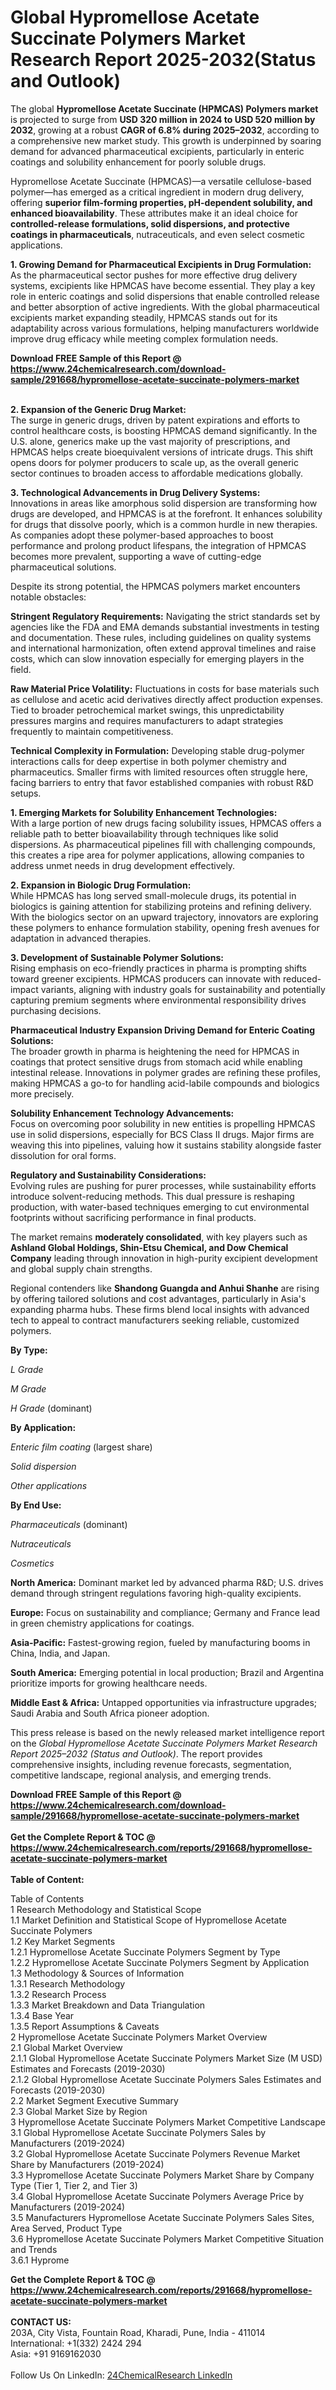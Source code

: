 <h1>Global Hypromellose Acetate Succinate Polymers Market Research Report 2025-2032(Status and Outlook)</h1><p>The global <strong>Hypromellose Acetate Succinate (HPMCAS) Polymers market</strong> is projected to surge from <strong>USD 320 million in 2024 to USD 520 million by 2032</strong>, growing at a robust <strong>CAGR of 6.8% during 2025–2032</strong>, according to a comprehensive new market study. This growth is underpinned by soaring demand for advanced pharmaceutical excipients, particularly in enteric coatings and solubility enhancement for poorly soluble drugs.</p><p>Hypromellose Acetate Succinate (HPMCAS)—a versatile cellulose-based polymer—has emerged as a critical ingredient in modern drug delivery, offering <strong>superior film-forming properties, pH-dependent solubility, and enhanced bioavailability</strong>. These attributes make it an ideal choice for <strong>controlled-release formulations, solid dispersions, and protective coatings in pharmaceuticals</strong>, nutraceuticals, and even select cosmetic applications.</p><p><strong>1. Growing Demand for Pharmaceutical Excipients in Drug Formulation:</strong><br>
As the pharmaceutical sector pushes for more effective drug delivery systems, excipients like HPMCAS have become essential. They play a key role in enteric coatings and solid dispersions that enable controlled release and better absorption of active ingredients. With the global pharmaceutical excipients market expanding steadily, HPMCAS stands out for its adaptability across various formulations, helping manufacturers worldwide improve drug efficacy while meeting complex formulation needs.</p><div><b>Download FREE Sample of this Report @ 
            <a href="https://www.24chemicalresearch.com/download-sample/291668/hypromellose-acetate-succinate-polymers-market">
            https://www.24chemicalresearch.com/download-sample/291668/hypromellose-acetate-succinate-polymers-market</a></b></div><br><p><strong>2. Expansion of the Generic Drug Market:</strong><br>
The surge in generic drugs, driven by patent expirations and efforts to control healthcare costs, is boosting HPMCAS demand significantly. In the U.S. alone, generics make up the vast majority of prescriptions, and HPMCAS helps create bioequivalent versions of intricate drugs. This shift opens doors for polymer producers to scale up, as the overall generic sector continues to broaden access to affordable medications globally.</p><p><strong>3. Technological Advancements in Drug Delivery Systems:</strong><br>
Innovations in areas like amorphous solid dispersion are transforming how drugs are developed, and HPMCAS is at the forefront. It enhances solubility for drugs that dissolve poorly, which is a common hurdle in new therapies. As companies adopt these polymer-based approaches to boost performance and prolong product lifespans, the integration of HPMCAS becomes more prevalent, supporting a wave of cutting-edge pharmaceutical solutions.</p><p>Despite its strong potential, the HPMCAS polymers market encounters notable obstacles:</p><p><strong>Stringent Regulatory Requirements:</strong> Navigating the strict standards set by agencies like the FDA and EMA demands substantial investments in testing and documentation. These rules, including guidelines on quality systems and international harmonization, often extend approval timelines and raise costs, which can slow innovation especially for emerging players in the field.</p><p><strong>Raw Material Price Volatility:</strong> Fluctuations in costs for base materials such as cellulose and acetic acid derivatives directly affect production expenses. Tied to broader petrochemical market swings, this unpredictability pressures margins and requires manufacturers to adapt strategies frequently to maintain competitiveness.</p><p><strong>Technical Complexity in Formulation:</strong> Developing stable drug-polymer interactions calls for deep expertise in both polymer chemistry and pharmaceutics. Smaller firms with limited resources often struggle here, facing barriers to entry that favor established companies with robust R&amp;D setups.</p><p><strong>1. Emerging Markets for Solubility Enhancement Technologies:</strong><br>
With a large portion of new drugs facing solubility issues, HPMCAS offers a reliable path to better bioavailability through techniques like solid dispersions. As pharmaceutical pipelines fill with challenging compounds, this creates a ripe area for polymer applications, allowing companies to address unmet needs in drug development effectively.</p><p><strong>2. Expansion in Biologic Drug Formulation:</strong><br>
While HPMCAS has long served small-molecule drugs, its potential in biologics is gaining attention for stabilizing proteins and refining delivery. With the biologics sector on an upward trajectory, innovators are exploring these polymers to enhance formulation stability, opening fresh avenues for adaptation in advanced therapies.</p><p><strong>3. Development of Sustainable Polymer Solutions:</strong><br>
Rising emphasis on eco-friendly practices in pharma is prompting shifts toward greener excipients. HPMCAS producers can innovate with reduced-impact variants, aligning with industry goals for sustainability and potentially capturing premium segments where environmental responsibility drives purchasing decisions.</p><p><strong>Pharmaceutical Industry Expansion Driving Demand for Enteric Coating Solutions:</strong><br>
	The broader growth in pharma is heightening the need for HPMCAS in coatings that protect sensitive drugs from stomach acid while enabling intestinal release. Innovations in polymer grades are refining these profiles, making HPMCAS a go-to for handling acid-labile compounds and biologics more precisely.</p><p><strong>Solubility Enhancement Technology Advancements:</strong><br>
	Focus on overcoming poor solubility in new entities is propelling HPMCAS use in solid dispersions, especially for BCS Class II drugs. Major firms are weaving this into pipelines, valuing how it sustains stability alongside faster dissolution for oral forms.</p><p><strong>Regulatory and Sustainability Considerations:</strong><br>
	Evolving rules are pushing for purer processes, while sustainability efforts introduce solvent-reducing methods. This dual pressure is reshaping production, with water-based techniques emerging to cut environmental footprints without sacrificing performance in final products.</p><p>The market remains <strong>moderately consolidated</strong>, with key players such as <strong>Ashland Global Holdings, Shin-Etsu Chemical, and Dow Chemical Company</strong> leading through innovation in high-purity excipient development and global supply chain strengths.</p><p>Regional contenders like <strong>Shandong Guangda and Anhui Shanhe</strong> are rising by offering tailored solutions and cost advantages, particularly in Asia's expanding pharma hubs. These firms blend local insights with advanced tech to appeal to contract manufacturers seeking reliable, customized polymers.</p><p><strong>By Type:</strong></p><p><em>L Grade</em></p><p><em>M Grade</em></p><p><em>H Grade</em> (dominant)</p><p><strong>By Application:</strong></p><p><em>Enteric film coating</em> (largest share)</p><p><em>Solid dispersion</em></p><p><em>Other applications</em></p><p><strong>By End Use:</strong></p><p><em>Pharmaceuticals</em> (dominant)</p><p><em>Nutraceuticals</em></p><p><em>Cosmetics</em></p><p><strong>North America:</strong> Dominant market led by advanced pharma R&amp;D; U.S. drives demand through stringent regulations favoring high-quality excipients.</p><p><strong>Europe:</strong> Focus on sustainability and compliance; Germany and France lead in green chemistry applications for coatings.</p><p><strong>Asia-Pacific:</strong> Fastest-growing region, fueled by manufacturing booms in China, India, and Japan.</p><p><strong>South America:</strong> Emerging potential in local production; Brazil and Argentina prioritize imports for growing healthcare needs.</p><p><strong>Middle East &amp; Africa:</strong> Untapped opportunities via infrastructure upgrades; Saudi Arabia and South Africa pioneer adoption.</p><p>This press release is based on the newly released market intelligence report on the <em>Global Hypromellose Acetate Succinate Polymers Market Research Report 2025–2032 (Status and Outlook)</em>. The report provides comprehensive insights, including revenue forecasts, segmentation, competitive landscape, regional analysis, and emerging trends.</p><div><b>Download FREE Sample of this Report @ 
            <a href="https://www.24chemicalresearch.com/download-sample/291668/hypromellose-acetate-succinate-polymers-market">
            https://www.24chemicalresearch.com/download-sample/291668/hypromellose-acetate-succinate-polymers-market</a></b></div><br><div><b>Get the Complete Report & TOC @ 
            <a href="https://www.24chemicalresearch.com/reports/291668/hypromellose-acetate-succinate-polymers-market">
            https://www.24chemicalresearch.com/reports/291668/hypromellose-acetate-succinate-polymers-market</a></b></div><br>
            <b>Table of Content:</b><p>Table of Contents<br />
1 Research Methodology and Statistical Scope<br />
1.1 Market Definition and Statistical Scope of Hypromellose Acetate Succinate Polymers<br />
1.2 Key Market Segments<br />
1.2.1 Hypromellose Acetate Succinate Polymers Segment by Type<br />
1.2.2 Hypromellose Acetate Succinate Polymers Segment by Application<br />
1.3 Methodology & Sources of Information<br />
1.3.1 Research Methodology<br />
1.3.2 Research Process<br />
1.3.3 Market Breakdown and Data Triangulation<br />
1.3.4 Base Year<br />
1.3.5 Report Assumptions & Caveats<br />
2 Hypromellose Acetate Succinate Polymers Market Overview<br />
2.1 Global Market Overview<br />
2.1.1 Global Hypromellose Acetate Succinate Polymers Market Size (M USD) Estimates and Forecasts (2019-2030)<br />
2.1.2 Global Hypromellose Acetate Succinate Polymers Sales Estimates and Forecasts (2019-2030)<br />
2.2 Market Segment Executive Summary<br />
2.3 Global Market Size by Region<br />
3 Hypromellose Acetate Succinate Polymers Market Competitive Landscape<br />
3.1 Global Hypromellose Acetate Succinate Polymers Sales by Manufacturers (2019-2024)<br />
3.2 Global Hypromellose Acetate Succinate Polymers Revenue Market Share by Manufacturers (2019-2024)<br />
3.3 Hypromellose Acetate Succinate Polymers Market Share by Company Type (Tier 1, Tier 2, and Tier 3)<br />
3.4 Global Hypromellose Acetate Succinate Polymers Average Price by Manufacturers (2019-2024)<br />
3.5 Manufacturers Hypromellose Acetate Succinate Polymers Sales Sites, Area Served, Product Type<br />
3.6 Hypromellose Acetate Succinate Polymers Market Competitive Situation and Trends<br />
3.6.1 Hyprome</p><div><b>Get the Complete Report & TOC @ 
            <a href="https://www.24chemicalresearch.com/reports/291668/hypromellose-acetate-succinate-polymers-market">
            https://www.24chemicalresearch.com/reports/291668/hypromellose-acetate-succinate-polymers-market</a></b></div><br><b>CONTACT US:</b><br>
            203A, City Vista, Fountain Road, Kharadi, Pune, India - 411014<br>
            International: +1(332) 2424 294<br>
            Asia: +91 9169162030 <br><br>
            Follow Us On LinkedIn: <a href="https://www.linkedin.com/company/24chemicalresearch/">24ChemicalResearch LinkedIn</a>